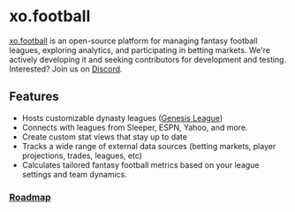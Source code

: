 <div class="body">

# xo.football

[xo.football](https://xo.football) is an open-source platform for managing fantasy football leagues, exploring analytics, and participating in betting markets. We're actively developing it and seeking contributors for development and testing. Interested? Join us on [Discord](https://discord.com/invite/azSX97Qj9Z).

## Features

- Hosts customizable dynasty leagues ([Genesis League](https://xo.football/leagues/1))
- Connects with leagues from Sleeper, ESPN, Yahoo, and more.
- Create custom stat views that stay up to date
- Tracks a wide range of external data sources (betting markets, player projections, trades, leagues, etc)
- Calculates tailored fantasy football metrics based on your league settings and team dynamics.

### [Roadmap](https://github.com/users/mistakia/projects/1/views/3)

</div>
